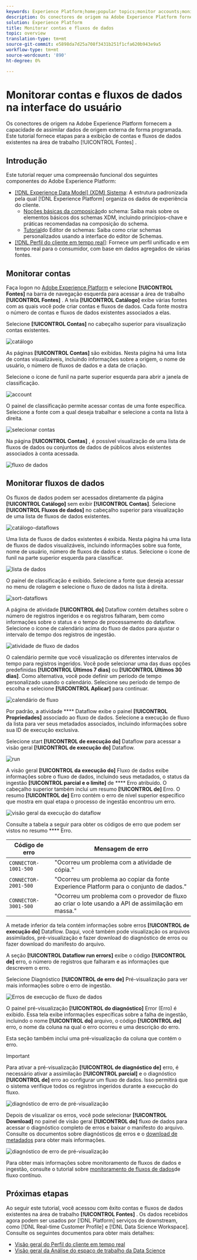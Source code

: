 ```yaml
---
keywords: Experience Platform;home;popular topics;monitor accounts;monitor dataflows;data flows
description: Os conectores de origem na Adobe Experience Platform fornecem a capacidade de assimilar dados de origem externa de forma programada. Este tutorial fornece etapas para a exibição de contas e fluxos de dados existentes na área de trabalho Fontes.
solution: Experience Platform
title: Monitorar contas e fluxos de dados
topic: overview
translation-type: tm+mt
source-git-commit: e5898da7d25a708f3431b251f1cfa620b943e9a5
workflow-type: tm+mt
source-wordcount: '890'
ht-degree: 0%

---
```



# Monitorar contas e fluxos de dados na interface do usuário

Os conectores de origem na Adobe Experience Platform fornecem a capacidade de assimilar dados de origem externa de forma programada. Este tutorial fornece etapas para a exibição de contas e fluxos de dados existentes na área de trabalho [!UICONTROL Fontes] .

## Introdução

Este tutorial requer uma compreensão funcional dos seguintes componentes do Adobe Experience Platform:

- [[!DNL Experience Data Model] (XDM) Sistema](../../../xdm/home.md): A estrutura padronizada pela qual [!DNL Experience Platform] organiza os dados de experiência do cliente.
   - [Noções básicas da composição](../../../xdm/schema/composition.md)do schema: Saiba mais sobre os elementos básicos dos schemas XDM, incluindo princípios-chave e práticas recomendadas na composição do schema.
   - [Tutorial](../../../xdm/tutorials/create-schema-ui.md)do Editor de schemas: Saiba como criar schemas personalizados usando a interface do editor de Schemas.
- [[!DNL Perfil do cliente em tempo real]](../../../profile/home.md): Fornece um perfil unificado e em tempo real para o consumidor, com base em dados agregados de várias fontes.

## Monitorar contas

Faça logon no [Adobe Experience Platform](https://platform.adobe.com) e selecione **[!UICONTROL Fontes]** na barra de navegação esquerda para acessar a área de trabalho **[!UICONTROL Fontes]** . A tela **[!UICONTROL Catálogo]** exibe várias fontes com as quais você pode criar contas e fluxos de dados. Cada fonte mostra o número de contas e fluxos de dados existentes associados a elas.

Selecione **[!UICONTROL Contas]** no cabeçalho superior para visualização contas existentes.

![catálogo](../../images/tutorials/monitor/catalog-accounts.png)

As páginas **[!UICONTROL Contas]** são exibidas. Nesta página há uma lista de contas visualizáveis, incluindo informações sobre a origem, o nome de usuário, o número de fluxos de dados e a data de criação.

Selecione o ícone de funil na parte superior esquerda para abrir a janela de classificação.

![account](../../images/tutorials/monitor/accounts-list.png)

O painel de classificação permite acessar contas de uma fonte específica. Selecione a fonte com a qual deseja trabalhar e selecione a conta na lista à direita.

![selecionar contas](../../images/tutorials/monitor/accounts-sort.png)

Na página **[!UICONTROL Contas]** , é possível visualização de uma lista de fluxos de dados ou conjuntos de dados de públicos alvos existentes associados à conta acessada.

![fluxo de dados](../../images/tutorials/monitor/dataflows.png)

## Monitorar fluxos de dados

Os fluxos de dados podem ser acessados diretamente da página **[!UICONTROL Catálogo]** sem exibir **[!UICONTROL Contas]**. Selecione **[!UICONTROL Fluxos de dados]** no cabeçalho superior para visualização de uma lista de fluxos de dados existentes.

![catálogo-dataflows](../../images/tutorials/monitor/catalog-dataflows.png)

Uma lista de fluxos de dados existentes é exibida. Nesta página há uma lista de fluxos de dados visualizáveis, incluindo informações sobre sua fonte, nome de usuário, número de fluxos de dados e status. Selecione o ícone de funil na parte superior esquerda para classificar.

![lista de dados](../../images/tutorials/monitor/dataflows-list.png)

O painel de classificação é exibido. Selecione a fonte que deseja acessar no menu de rolagem e selecione o fluxo de dados na lista à direita.

![sort-dataflows](../../images/tutorials/monitor/dataflows-sort.png)

A página de atividade **[!UICONTROL do]** Dataflow contém detalhes sobre o número de registros ingeridos e os registros falharam, bem como informações sobre o status e o tempo de processamento do dataflow. Selecione o ícone de calendário acima do fluxo de dados para ajustar o intervalo de tempo dos registros de ingestão.

![atividade de fluxo de dados](../../images/tutorials/monitor/dataflow-activity.png)

O calendário permite que você visualização os diferentes intervalos de tempo para registros ingeridos. Você pode selecionar uma das duas opções predefinidas **[!UICONTROL Últimos 7 dias]** ou **[!UICONTROL Últimos 30 dias]**. Como alternativa, você pode definir um período de tempo personalizado usando o calendário. Selecione seu período de tempo de escolha e selecione **[!UICONTROL Aplicar]** para continuar.

![calendário de fluxo](../../images/tutorials/monitor/flow-calendar.png)

Por padrão, a atividade **** Dataflow exibe o painel **[!UICONTROL Propriedades]** associado ao fluxo de dados. Selecione a execução de fluxo da lista para ver seus metadados associados, incluindo informações sobre sua ID de execução exclusiva.

Selecione start **[!UICONTROL de execução do]** Dataflow para acessar a visão geral **[!UICONTROL de execução do]** Dataflow.

![run](../../images/tutorials/monitor/run-metadata.png)

A visão geral **[!UICONTROL da execução do]** Fluxo de dados exibe informações sobre o fluxo de dados, incluindo seus metadados, o status da ingestão **[!UICONTROL parcial e o limite]** de **** Erro atribuído. O cabeçalho superior também inclui um resumo **[!UICONTROL de]** Erro. O resumo **[!UICONTROL de]** Erro contém o erro de nível superior específico que mostra em qual etapa o processo de ingestão encontrou um erro.

![visão geral da execução do dataflow](../../images/tutorials/monitor/dataflow-run-overview.png)

Consulte a tabela a seguir para obter os códigos de erro que podem ser vistos no resumo **** Erro.

| Código de erro | Mensagem de erro |
| ---------- | ----------- |
| `CONNECTOR-1001-500` | &quot;Ocorreu um problema com a atividade de cópia.&quot; |
| `CONNECTOR-2001-500` | &quot;Ocorreu um problema ao copiar da fonte Experience Platform para o conjunto de dados.&quot; |
| `CONNECTOR-3001-500` | &quot;Ocorreu um problema com o provedor de fluxo ao criar o lote usando a API de assimilação em massa.&quot; |

A metade inferior da tela contém informações sobre erros **[!UICONTROL de execução do]** Dataflow. Daqui, você também pode visualização os arquivos assimilados, pré-visualização e fazer download do diagnóstico de erros ou fazer download do manifesto do arquivo.

A seção **[!UICONTROL Dataflow run errors]** exibe o código **[!UICONTROL de]** erro, o número de registros que falharam e as informações que descrevem o erro.

Selecione Diagnóstico **[!UICONTROL de erro de]** Pré-visualização para ver mais informações sobre o erro de ingestão.

![Erros de execução de fluxo de dados](../../images/tutorials/monitor/dataflow-run-errors.png)

O painel pré-visualização **[!UICONTROL do diagnóstico]** Error (Erro) é exibido. Essa tela exibe informações específicas sobre a falha de ingestão, incluindo o nome **[!UICONTROL do]** arquivo, o código **[!UICONTROL de]** erro, o nome da coluna na qual o erro ocorreu e uma descrição do erro.

Esta seção também inclui uma pré-visualização da coluna que contém o erro.

>[!IMPORTANT]
>
>Para ativar a pré-visualização **[!UICONTROL de diagnóstico de]** erro, é necessário ativar a assimilação **[!UICONTROL parcial]** e o diagnóstico **[!UICONTROL de]** erro ao configurar um fluxo de dados. Isso permitirá que o sistema verifique todos os registros ingeridos durante a execução do fluxo.

![diagnóstico de erro de pré-visualização](../../images/tutorials/monitor/preview-error-diagnostics.png)

Depois de visualizar os erros, você pode selecionar **[!UICONTROL Download]** no painel de visão geral **[!UICONTROL do]** fluxo de dados para acessar o diagnóstico completo de erros e baixar o manifesto do arquivo. Consulte os documentos sobre diagnósticos [de](../../../ingestion/batch-ingestion/partial.md#retrieve-errors) erros e o [download de metadados](../../../ingestion/batch-ingestion/partial.md#download-metadata) para obter mais informações.

![diagnóstico de erro de pré-visualização](../../images/tutorials/monitor/download.png)

Para obter mais informações sobre monitoramento de fluxos de dados e ingestão, consulte o tutorial sobre [monitoramento de fluxos de dados](../../../ingestion/quality/monitor-data-flows.md)de fluxo contínuo.

## Próximas etapas

Ao seguir este tutorial, você acessou com êxito contas e fluxos de dados existentes na área de trabalho **[!UICONTROL Fontes]** . Os dados recebidos agora podem ser usados por [!DNL Platform] serviços de downstream, como [!DNL Real-time Customer Profile] e [!DNL Data Science Workspace]. Consulte os seguintes documentos para obter mais detalhes:

- [Visão geral do Perfil do cliente em tempo real](../../../profile/home.md)
- [Visão geral da Análise do espaço de trabalho da Data Science](../../../data-science-workspace/home.md)
